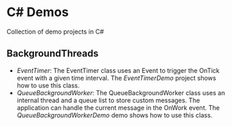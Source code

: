 # C# Demos
Collection of demo projects in C#

## BackgroundThreads
* _EventTimer_: The EventTimer class uses an Event to trigger the OnTick event with a given time interval. The _EventTimerDemo_ project shows how to use this class.
* _QueueBackgroundWorker_: The QueueBackgroundWorker class uses an internal thread and a queue list to store custom messages. The application can handle the current message in the OnWork event. The _QueueBackgroundWorkerDemo_ demo shows how to use this class.

  
